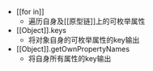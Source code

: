 - [[for in]]
	- 遍历自身及[[原型链]]上的可枚举属性
- [[Object]].keys
	- 将对象自身的可枚举属性的key输出
- [[Object]].getOwnPropertyNames
	- 将自身所有属性的key输出